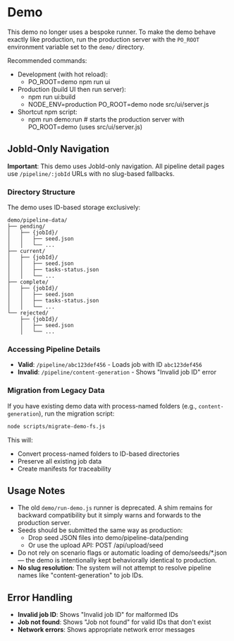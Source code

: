 # Demo

This demo no longer uses a bespoke runner. To make the demo behave exactly like production, run the production server with the `PO_ROOT` environment variable set to the `demo/` directory.

Recommended commands:

- Development (with hot reload):
  - PO_ROOT=demo npm run ui
- Production (build UI then run server):
  - npm run ui:build
  - NODE_ENV=production PO_ROOT=demo node src/ui/server.js
- Shortcut npm script:
  - npm run demo:run # starts the production server with PO_ROOT=demo (uses src/ui/server.js)

## JobId-Only Navigation

**Important**: This demo uses JobId-only navigation. All pipeline detail pages use `/pipeline/:jobId` URLs with no slug-based fallbacks.

### Directory Structure

The demo uses ID-based storage exclusively:

```
demo/pipeline-data/
├── pending/
│   ├── {jobId}/
│   │   ├── seed.json
│   │   └── ...
├── current/
│   ├── {jobId}/
│   │   ├── seed.json
│   │   ├── tasks-status.json
│   │   └── ...
├── complete/
│   ├── {jobId}/
│   │   ├── seed.json
│   │   ├── tasks-status.json
│   │   └── ...
└── rejected/
    ├── {jobId}/
    │   ├── seed.json
    │   └── ...
```

### Accessing Pipeline Details

- **Valid**: `/pipeline/abc123def456` - Loads job with ID `abc123def456`
- **Invalid**: `/pipeline/content-generation` - Shows "Invalid job ID" error

### Migration from Legacy Data

If you have existing demo data with process-named folders (e.g., `content-generation`), run the migration script:

```bash
node scripts/migrate-demo-fs.js
```

This will:

- Convert process-named folders to ID-based directories
- Preserve all existing job data
- Create manifests for traceability

## Usage Notes

- The old `demo/run-demo.js` runner is deprecated. A shim remains for backward compatibility but it simply warns and forwards to the production server.
- Seeds should be submitted the same way as production:
  - Drop seed JSON files into demo/pipeline-data/pending
  - Or use the upload API: POST /api/upload/seed
- Do not rely on scenario flags or automatic loading of demo/seeds/\*.json — the demo is intentionally kept behaviorally identical to production.
- **No slug resolution**: The system will not attempt to resolve pipeline names like "content-generation" to job IDs.

## Error Handling

- **Invalid job ID**: Shows "Invalid job ID" for malformed IDs
- **Job not found**: Shows "Job not found" for valid IDs that don't exist
- **Network errors**: Shows appropriate network error messages
